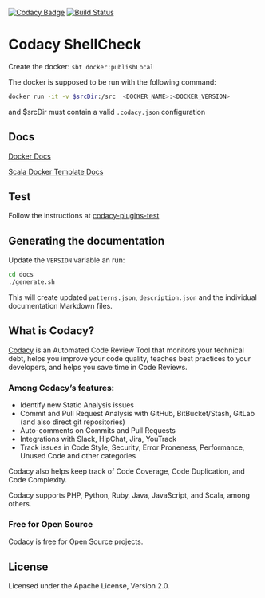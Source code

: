 [![Codacy Badge](https://api.codacy.com/project/badge/Grade/e6e9a17f8190438e83874c1b3f7cb62f)](https://www.codacy.com/app/Codacy/codacy-shellcheck?utm_source=github.com&amp;utm_medium=referral&amp;utm_content=codacy/codacy-shellcheck&amp;utm_campaign=Badge_Grade)
[![Build Status](https://circleci.com/gh/codacy/codacy-shellcheck.svg?style=shield&circle-token=:circle-token)](https://circleci.com/gh/codacy/codacy-shellcheck)

# Codacy ShellCheck

Create the docker: `sbt docker:publishLocal`

The docker is supposed to be run with the following command:

```sh
docker run -it -v $srcDir:/src  <DOCKER_NAME>:<DOCKER_VERSION>
```

and $srcDir must contain a valid `.codacy.json` configuration

## Docs

[Docker Docs](https://support.codacy.com/hc/en-us/articles/207994725-Tool-Developer-Guide)

[Scala Docker Template Docs](https://support.codacy.com/hc/en-us/articles/207280379-Tool-Developer-Guide-Using-Scala)

## Test

Follow the instructions at [codacy-plugins-test](https://github.com/codacy/codacy-plugins-test/blob/master/README.md#test-definition)

## Generating the documentation

Update the `VERSION` variable an run:

```bash
cd docs
./generate.sh
```

This will create updated `patterns.json`, `description.json` and the individual documentation Markdown files.

## What is Codacy?

[Codacy](https://www.codacy.com/) is an Automated Code Review Tool that monitors your technical debt, helps you improve your code quality, teaches best practices to your developers, and helps you save time in Code Reviews.

### Among Codacy’s features:

- Identify new Static Analysis issues
- Commit and Pull Request Analysis with GitHub, BitBucket/Stash, GitLab (and also direct git repositories)
- Auto-comments on Commits and Pull Requests
- Integrations with Slack, HipChat, Jira, YouTrack
- Track issues in Code Style, Security, Error Proneness, Performance, Unused Code and other categories

Codacy also helps keep track of Code Coverage, Code Duplication, and Code Complexity.

Codacy supports PHP, Python, Ruby, Java, JavaScript, and Scala, among others.

### Free for Open Source

Codacy is free for Open Source projects.

## License

Licensed under the Apache License, Version 2.0.
